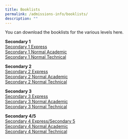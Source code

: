 ```yaml
---
title: Booklists
permalink: /admissions-info/booklists/
description: ""
---
```


You can download the booklists for the various levels here.

**Secondary 1**<br>
[Secondary 1 Express](https://drive.google.com/file/d/1u26h5a0seSsd9Gff45oMwZjlp2A2JaAA/view?usp=share_link)<br>
[Secondary 1 Normal Academic](https://drive.google.com/file/d/1uuN9WIiOOZwBzJZ7h5tQQRgQoZyWsvTK/view?usp=share_link)<br>
[Secondary 1 Normal Technical ](https://drive.google.com/file/d/14WvX3Z1R6wFunaXuKTMoCUFH5IAI48Gt/view?usp=share_link)

**Secondary 2**<br>
[Secondary 2 Express](https://drive.google.com/file/d/1FBLUkb3Ew60Vay5Wp-JtAUDLhN_FtCCB/view?usp=share_link)<br>
[Secondary 2 Normal Academic ](https://drive.google.com/file/d/11Ux8x4ygcspPUjs95oDcBnyexeBlvruf/view?usp=share_link)<br>
[Secondary 2 Normal Technical ](https://drive.google.com/file/d/1uQLwtOHAgvZ7M28EtHqB7fbW9PaZgoRd/view?usp=share_link)

**Secondary 3**<br>
[Secondary 3 Express](https://drive.google.com/file/d/1Av3ebIhV4ZruhUHzos0xcVf0nfdsoaZN/view?usp=share_link)<br>
[Secondary 3 Normal Academic](https://drive.google.com/file/d/1xgg70JnWkYAy1-6Jsm5oZyO9S2Izomfe/view?usp=share_link) <br>
[Secondary 3 Normal Technical](https://drive.google.com/file/d/1yXwXCaQdSJMU56kDgH0SUrc9yhsQlJTS/view?usp=share_link)

**Secondary 4/5**<br>
[Secondary 4 Express/Secondary 5](https://drive.google.com/file/d/1oyhfyeGvcFFwTnRc4e8l6GfioGOPqd5e/view?usp=sharing)<br>
[Secondary 4 Normal Academic](https://drive.google.com/file/d/1qMjov-8xulVebHgBITvCAc2VHwX0pc0T/view?usp=share_link) <br>
[Secondary 4 Normal Technical](https://drive.google.com/file/d/1rzFQnHW-jKwLGqYYjtk_6R2oPFpaaOsH/view?usp=share_link)